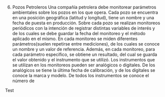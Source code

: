  6) Pozos Petroleros 
Una compañía petrolera debe monitorear parámetros ambientales sobre los pozos en los que opera. Cada pozo se encuentra en una posición geográfica (latitud y longitud), tiene un nombre y una fecha de puesta en producción. Sobre cada pozo se realizan monitoreos periódicos con la intención de registrar distintas variables de interés y de los cuales se debe guardar la fecha del 
monitoreo y el método aplicado en el mismo. En cada monitoreo se miden diferentes parámetros(suelen repetirse entre mediciones), de los cuales se conoce un nombre y un valor de referencia.  Además, en cada monitoreo, para cada parámetro específico, se obtiene un resultado, del cual se guarda el valor obtenido y el instrumento que se utilizó. Los instrumentos que se utilizan en los monitoreos pueden ser analógicos o digitales. De los analógicos se tiene la última fecha de calibración, y de los digitales se conoce la marca y modelo. De todos los instrumentos se conoce el número de 


Test